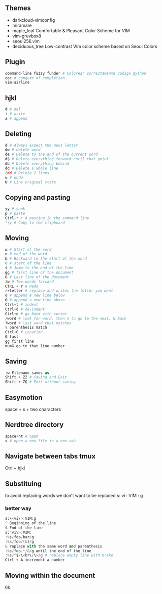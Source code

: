 ## Themes
- darkcloud-vimconfig
- miramare
- maple_leaf Comfortable & Pleasant Color Scheme for VIM
- vim-gruvbox8
- seoul256.vim
- deciduous_tree Low-contrast Vim color scheme based on Seoul Colors


## Plugin
```python
command-line fuzzy funder # Colorear correctamente codigo python
coc # conquer of completion
vim-airline
```
## hjkl
```python
d # del
i # write
a # append
```
## Deleting
```python
d # Always expect the next letter
dw # delete word
de # Delete to the end of the current word
d$ # Delete everything forward until that point
db # Delete everything behind
dd # Delete a whole line
2dd # Delete 2 lines
u # undo
U # Line original state
```
## Copying and pasting
```python
yy # yank
p # paste
Ctrl-r + # pasting in the command line
"+y # Copy to the clipboard
```
## Moving
```python
w # Start of the word
e # end of the word
b # Backward to the start of the word
0 # start of the line
$ # Jump to the end of the line
gg # first line of the document
G # Last line of the document
2w # Two words forward
CTRL + r # Redo
r+letter # replace and writes the letter you want
o # append a new line below
O # append a new line above
Ctrl+t # indent
Ctrl+d # de-indent
Ctrl+o # go back with cursor
/word # look for word, then n to go to the next, N back
?word # last word that matches
% parenthesis match
Ctrl+G # Location
G last
gg first line
numG go to that line number
```
## Saving
```python
:w Filename saves as
Shift + ZZ # Saving and Exit
Shift + ZQ # Exit without saving
```
## Easymotion
space + s + two characters 

## Nerdtree directory
```python
space+nt # open
s # open a new file in a new tab
```
## Navigate between tabs tmux
Ctrl + hjkl

## Substituing
to avoid replacing words we don't want to be replaced
s: vi : VIM : g 

### better way
```python
s:\<vi\>:VIM:g
^ Beginning of the line
$ End of the line
s:^vi\>:VIM:
:%s/foo/bar/g
:%s/foo/(&)/g
& replace with the same word and parenthesis
:%s/foo.*/&/g until the end of the line
:%s/^$/\<br\/\>/g # replace empty line with brake
Ctrl + A increment a number
```
## Moving within the document 
6k
